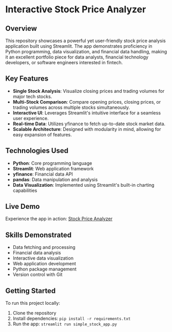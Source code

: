 # Interactive Stock Price Analyzer

## Overview
This repository showcases a powerful yet user-friendly stock price analysis application built using Streamlit. The app demonstrates proficiency in Python programming, data visualization, and financial data handling, making it an excellent portfolio piece for data analysts, financial technology developers, or software engineers interested in fintech.

## Key Features
- **Single Stock Analysis**: Visualize closing prices and trading volumes for major tech stocks.
- **Multi-Stock Comparison**: Compare opening prices, closing prices, or trading volumes across multiple stocks simultaneously.
- **Interactive UI**: Leverages Streamlit's intuitive interface for a seamless user experience.
- **Real-time Data**: Utilizes yfinance to fetch up-to-date stock market data.
- **Scalable Architecture**: Designed with modularity in mind, allowing for easy expansion of features.

## Technologies Used
- **Python**: Core programming language
- **Streamlit**: Web application framework
- **yfinance**: Financial data API
- **pandas**: Data manipulation and analysis
- **Data Visualization**: Implemented using Streamlit's built-in charting capabilities

## Live Demo
Experience the app in action: [Stock Price Analyzer](https://kstsimplestockpriceportfolio.streamlit.app/)

## Skills Demonstrated
- Data fetching and processing
- Financial data analysis
- Interactive data visualization
- Web application development
- Python package management
- Version control with Git

## Getting Started
To run this project locally:
1. Clone the repository
2. Install dependencies: `pip install -r requirements.txt`
3. Run the app: `streamlit run simple_stock_app.py`


